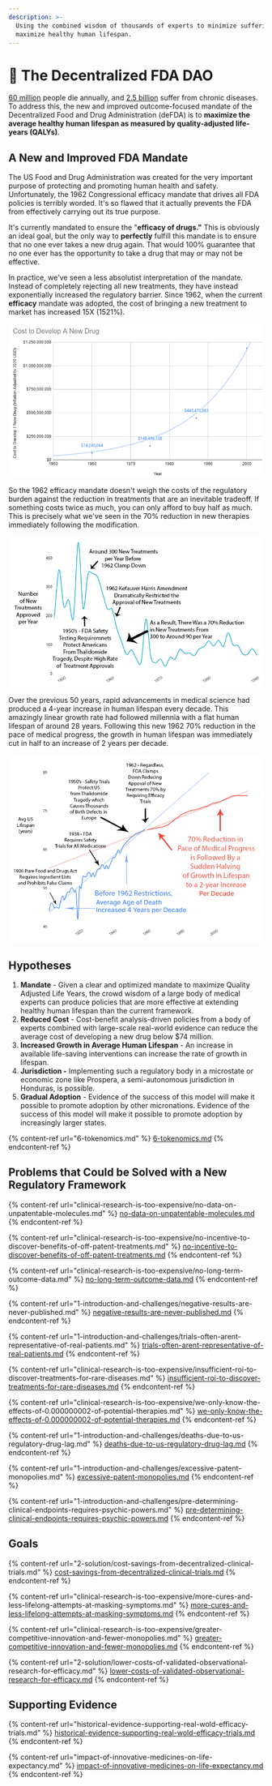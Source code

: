 ```yaml
---
description: >-
  Using the combined wisdom of thousands of experts to minimize suffering and
  maximize healthy human lifespan.
---
```


# 💊 The Decentralized FDA DAO

[60 million](https://www.theworldcounts.com/populations/world/deaths) people die annually, and [2.5 billion](https://www.ncbi.nlm.nih.gov/pmc/articles/PMC6214883/) suffer from chronic diseases.  To address this, the new and improved outcome-focused mandate of the Decentralized Food and Drug Administration (deFDA) is to **maximize the average healthy human lifespan as measured by quality-adjusted life-years (QALYs)**.

## A New and Improved FDA Mandate

The US Food and Drug Administration was created for the very important purpose of protecting and promoting human health and safety.  Unfortunately, the 1962 Congressional efficacy mandate that drives all FDA policies is terribly worded.  It's so flawed that it actually prevents the FDA from effectively carrying out its true purpose.&#x20;

It's currently mandated to ensure the "**efficacy of drugs."** This is obviously an ideal goal, but the only way to **perfectly** fulfill this mandate is to ensure that no one ever takes a new drug again.  That would 100% guarantee that no one ever has the opportunity to take a drug that may or may not be effective.&#x20;

In practice, we've seen a less absolutist interpretation of the mandate. Instead of completely rejecting all new treatments, they have instead exponentially increased the regulatory barrier. Since 1962, when the current **efficacy** mandate was adopted, the cost of bringing a new treatment to market has increased 15X (1521%).

![The Average Cost to Bring a New Drug to Market (Including Failures)](.gitbook/assets/cost-to-develop-a-drug-chart.png)



So the 1962 efficacy mandate doesn't weigh the costs of the regulatory burden against the reduction in treatments that are an inevitable tradeoff.  If something costs twice as much, you can only afford to buy half as much.  This is precisely what we've seen in the 70% reduction in new therapies immediately following the modification.

![70% reduction in new therapies immediately following the 1962 mandate](.gitbook/assets/new-treatments-per-year-2.png)

Over the previous 50 years, rapid advancements in medical science had produced a 4-year increase in human lifespan every decade. This amazingly linear growth rate had followed millennia with a flat human lifespan of around 28 years. Following this new 1962 70% reduction in the pace of medical progress, the growth in human lifespan was immediately cut in half to an increase of 2 years per decade.

![Reduction in Growth in Average Age of Death](.gitbook/assets/lifespan-increase.png)

## Hypotheses

1. **Mandate** - Given a clear and optimized mandate to maximize Quality Adjusted Life Years, the crowd wisdom of a large body of medical experts can produce policies that are more effective at extending healthy human lifespan than the current framework.
2. **Reduced Cost** - Cost-benefit analysis-driven policies from a body of experts combined with large-scale real-world evidence can reduce the average cost of developing a new drug below $74 million.
3. **Increased Growth in Average Human Lifespan** - An increase in available life-saving interventions can increase the rate of growth in lifespan.
4. **Jurisdiction -** Implementing such a regulatory body in a microstate or economic zone like Prospera, a semi-autonomous jurisdiction in Honduras, is possible.
5. **Gradual Adoption** - Evidence of the success of this model will make it possible to promote adoption by other micronations. Evidence of the success of this model will make it possible to promote adoption by increasingly larger states.

{% content-ref url="6-tokenomics.md" %}
[6-tokenomics.md](6-tokenomics.md)
{% endcontent-ref %}

## Problems that Could be Solved with a New Regulatory Framework

{% content-ref url="clinical-research-is-too-expensive/no-data-on-unpatentable-molecules.md" %}
[no-data-on-unpatentable-molecules.md](clinical-research-is-too-expensive/no-data-on-unpatentable-molecules.md)
{% endcontent-ref %}

{% content-ref url="clinical-research-is-too-expensive/no-incentive-to-discover-benefits-of-off-patent-treatments.md" %}
[no-incentive-to-discover-benefits-of-off-patent-treatments.md](clinical-research-is-too-expensive/no-incentive-to-discover-benefits-of-off-patent-treatments.md)
{% endcontent-ref %}

{% content-ref url="clinical-research-is-too-expensive/no-long-term-outcome-data.md" %}
[no-long-term-outcome-data.md](clinical-research-is-too-expensive/no-long-term-outcome-data.md)
{% endcontent-ref %}

{% content-ref url="1-introduction-and-challenges/negative-results-are-never-published.md" %}
[negative-results-are-never-published.md](1-introduction-and-challenges/negative-results-are-never-published.md)
{% endcontent-ref %}

{% content-ref url="1-introduction-and-challenges/trials-often-arent-representative-of-real-patients.md" %}
[trials-often-arent-representative-of-real-patients.md](1-introduction-and-challenges/trials-often-arent-representative-of-real-patients.md)
{% endcontent-ref %}

{% content-ref url="clinical-research-is-too-expensive/insufficient-roi-to-discover-treatments-for-rare-diseases.md" %}
[insufficient-roi-to-discover-treatments-for-rare-diseases.md](clinical-research-is-too-expensive/insufficient-roi-to-discover-treatments-for-rare-diseases.md)
{% endcontent-ref %}

{% content-ref url="clinical-research-is-too-expensive/we-only-know-the-effects-of-0.000000002-of-potential-therapies.md" %}
[we-only-know-the-effects-of-0.000000002-of-potential-therapies.md](clinical-research-is-too-expensive/we-only-know-the-effects-of-0.000000002-of-potential-therapies.md)
{% endcontent-ref %}

{% content-ref url="1-introduction-and-challenges/deaths-due-to-us-regulatory-drug-lag.md" %}
[deaths-due-to-us-regulatory-drug-lag.md](1-introduction-and-challenges/deaths-due-to-us-regulatory-drug-lag.md)
{% endcontent-ref %}

{% content-ref url="1-introduction-and-challenges/excessive-patent-monopolies.md" %}
[excessive-patent-monopolies.md](1-introduction-and-challenges/excessive-patent-monopolies.md)
{% endcontent-ref %}

{% content-ref url="1-introduction-and-challenges/pre-determining-clinical-endpoints-requires-psychic-powers.md" %}
[pre-determining-clinical-endpoints-requires-psychic-powers.md](1-introduction-and-challenges/pre-determining-clinical-endpoints-requires-psychic-powers.md)
{% endcontent-ref %}

## Goals

{% content-ref url="2-solution/cost-savings-from-decentralized-clinical-trials.md" %}
[cost-savings-from-decentralized-clinical-trials.md](2-solution/cost-savings-from-decentralized-clinical-trials.md)
{% endcontent-ref %}

{% content-ref url="clinical-research-is-too-expensive/more-cures-and-less-lifelong-attempts-at-masking-symptoms.md" %}
[more-cures-and-less-lifelong-attempts-at-masking-symptoms.md](clinical-research-is-too-expensive/more-cures-and-less-lifelong-attempts-at-masking-symptoms.md)
{% endcontent-ref %}

{% content-ref url="clinical-research-is-too-expensive/greater-competitive-innovation-and-fewer-monopolies.md" %}
[greater-competitive-innovation-and-fewer-monopolies.md](clinical-research-is-too-expensive/greater-competitive-innovation-and-fewer-monopolies.md)
{% endcontent-ref %}

{% content-ref url="2-solution/lower-costs-of-validated-observational-research-for-efficacy.md" %}
[lower-costs-of-validated-observational-research-for-efficacy.md](2-solution/lower-costs-of-validated-observational-research-for-efficacy.md)
{% endcontent-ref %}

## Supporting Evidence

{% content-ref url="historical-evidence-supporting-real-wold-efficacy-trials.md" %}
[historical-evidence-supporting-real-wold-efficacy-trials.md](historical-evidence-supporting-real-wold-efficacy-trials.md)
{% endcontent-ref %}

{% content-ref url="impact-of-innovative-medicines-on-life-expectancy.md" %}
[impact-of-innovative-medicines-on-life-expectancy.md](impact-of-innovative-medicines-on-life-expectancy.md)
{% endcontent-ref %}
